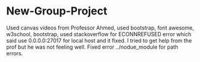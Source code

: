 ﻿# New-Group-Project
Used canvas videos from Professor Ahmed, used bootstrap, font awesome, w3school, bootstrap, used stackoverflow for ECONNREFUSED error which said use 0.0.0.0:27017 for local host and it fixed. I tried to get help from the prof but he was not feeling well. 
Fixed error ../nodue_module for path errors.

